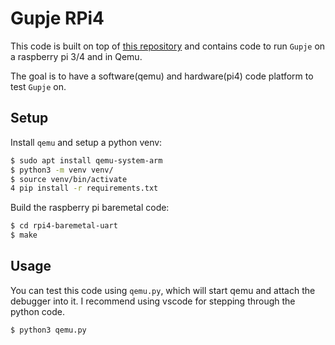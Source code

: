 # Gupje RPi4
This code is built on top of [this repository](https://github.com/ethanfaust/rpi4-baremetal-uart.git) and contains code to run ``Gupje`` on a raspberry pi 3/4 and in Qemu.

The goal is to have a software(qemu) and hardware(pi4) code platform to test ``Gupje`` on.

## Setup
Install ``qemu`` and setup a python venv:
```bash
$ sudo apt install qemu-system-arm
$ python3 -m venv venv/
$ source venv/bin/activate
4 pip install -r requirements.txt
```

Build the raspberry pi baremetal code:

```bash
$ cd rpi4-baremetal-uart
$ make
```

## Usage
You can test this code using ``qemu.py``, which will start qemu and attach the debugger into it. I recommend using vscode for stepping through the python code.

```bash
$ python3 qemu.py
```